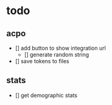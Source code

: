 # todo

## acpo

- [] add button to show integration url
  - [] generate random string
- [] save tokens to files

## stats

- [] get demographic stats